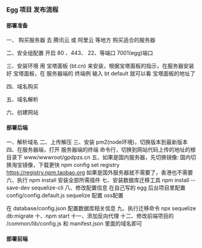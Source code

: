 ### Egg 项目 发布流程


#### 部署准备

一、 购买服务器
    去 腾讯云 或 阿里云 等地方 购买适合的服务器

二、安全组配置
    开启 80 、443、 22、等端口 7001(egg)端口 

三、安装环境
    用 宝塔面板 (bt.cn) 来安装，根据宝塔面板的指示，在服务器安装好 宝塔面板，在 服务器端的 终端例 输入 bt default  就可以看 宝塔面板的地址了

四、域名购买

五、域名解析

六、创建网站



#### 部署后端
一、解析域名
二、上传解压
三、安装 pm2(node环境)，切换版本到最新版本
四、在服务器端，打开 服务器端的终端 命令行，切换到网站代码上传的地址的根目录下
    www/wwwroot/gpdpzs.cn 
五、如果是国内服务器，先切换镜像: 国内切换淘宝镜像，下载更快
   npm config set registry https://registry.npm.taobao.org
   如果是国外服务器就不需要了，香港也不需要
六、执行 npm install  安装全部所需插件
七、安装数据库迁移工具 npm install --save-dev sequelize-cli
八、修改配置信息
   在自己写的 egg 后台项目里配置
   config/config.default.js
   sequelize 配置
   oss配置
   
   在 database/config.json 配置数据库相关信息
九、执行迁移命令 npx sequelize db:migrate
十、npm start
十一、添加反向代理
十二、修改前端项目的 /common/lib/config.js 和 manifest.json 里面的域名即可


#### 部署前端


